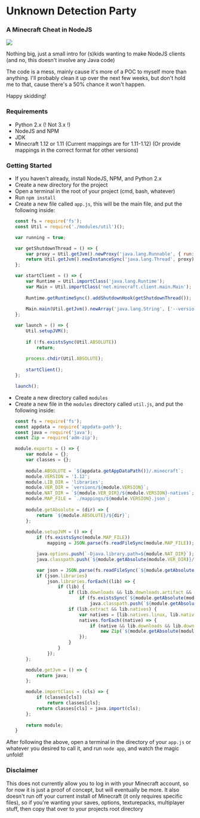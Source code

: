 # Unknown Detection Party
### A Minecraft Cheat in NodeJS

![](https://i.imgur.com/LhpA6Kl.png)

Nothing big, just a small intro for (s)kids wanting to make NodeJS clients (and no, this doesn't involve any Java code)

The code is a mess, mainly cause it's more of a POC to myself more than anything. I'll probably clean it up over the next few weeks, but don't hold me to that, cause there's a 50% chance it won't happen.

Happy skidding!

### Requirements

  - Python 2.x (! Not 3.x !)
  - NodeJS and NPM
  - JDK
  - Minecraft 1.12 or 1.11 (Current mappings are for 1.11-1.12) (Or provide mappings in the correct format for other versions)

### Getting Started

  - If you haven't already, install NodeJS, NPM, and Python 2.x
  - Create a new directory for the project
  - Open a terminal in the root of your project (cmd, bash, whatever)
  - Run `npm install`
  - Create a new file called `app.js`, this will be the main file, and put the following inside:
    ```js
    const fs = require('fs');
    const Util = require('./modules/util')();
    
    var running = true;
    
    var getShutdownThread = () => {
        var proxy = Util.getJvm().newProxy('java.lang.Runnable', { run: () => { running = false; } });
        return Util.getJvm().newInstanceSync('java.lang.Thread', proxy);
    };
    
    var startClient = () => {
        var Runtime = Util.importClass('java.lang.Runtime');
        var Main = Util.importClass('net.minecraft.client.main.Main');
        
        Runtime.getRuntimeSync().addShutdownHook(getShutdownThread());
        
        Main.main(Util.getJvm().newArray('java.lang.String', ['--version', 'udp', '--accessToken', '0', '--assetsDir', 'assets', '--assetIndex', Util.VERSION, '--userProperties', '{}']));
    };
    
    var launch = () => {
        Util.setupJVM();
        
        if (!fs.existsSync(Util.ABSOLUTE))
            return;
        
        process.chdir(Util.ABSOLUTE);
        
        startClient();
    };
    
    launch();
    ```
  - Create a new directory called `modules`
  - Create a new file in the `modules` directory called `util.js`, and put the following inside:
    ```js
    const fs = require('fs');
    const appdata = require('appdata-path');
    const java = require('java');
    const Zip = require('adm-zip');
    
    module.exports = () => {
        var module = {};
        var classes = {};
        
        module.ABSOLUTE = `${appdata.getAppDataPath()}/.minecraft`;
        module.VERSION = '1.12';
        module.LIB_DIR = 'libraries';
        module.VER_DIR = `versions/${module.VERSION}`;
        module.NAT_DIR = `${module.VER_DIR}/${module.VERSION}-natives`;
        module.MAP_FILE = `./mappings/${module.VERSION}.json`;
        
        module.getAbsolute = (dir) => {
            return `${module.ABSOLUTE}/${dir}`;
        };
        
        module.setupJVM = () => {
            if (fs.existsSync(module.MAP_FILE))
                mapping = JSON.parse(fs.readFileSync(module.MAP_FILE));
    
            java.options.push(`-Djava.library.path=${module.NAT_DIR}`);
            java.classpath.push(`${module.getAbsolute(module.VER_DIR)}/${module.VERSION}.jar`);
    
            var json = JSON.parse(fs.readFileSync(`${module.getAbsolute(module.VER_DIR)}/${module.VERSION}.json`))
            if (json.libraries)
                json.libraries.forEach((lib) => {
                    if (lib) {
                        if (lib.downloads && lib.downloads.artifact && lib.downloads.artifact.path)
                            if (fs.existsSync(`${module.getAbsolute(module.LIB_DIR)}/${lib.downloads.artifact.path}`))
                                java.classpath.push(`${module.getAbsolute(module.LIB_DIR)}/${lib.downloads.artifact.path}`);
                        if (lib.extract && lib.natives) {
                            var natives = [lib.natives.linux, lib.natives.osx, lib.natives.windows];
                            natives.forEach((native) => {
                                if (native && lib.downloads && lib.downloads.classifiers && lib.downloads.classifiers[native] && lib.downloads.classifiers[native].path && fs.existsSync(`${module.getAbsolute(module.LIB_DIR)}/${lib.downloads.classifiers[native].path}`))
                                    new Zip(`${module.getAbsolute(module.LIB_DIR)}/${lib.downloads.classifiers[native].path}`).extractAllTo(`${module.getAbsolute(module.NAT_DIR)}`, true);
                            });
                        }
                    }
                });
        };
    
        module.getJvm = () => {
            return java;
        };
    
        module.importClass = (cls) => {
            if (classes[cls])
                return classes[cls];
            return classes[cls] = java.import(cls);
        };
        
        return module;
    }
    ```

After following the above, open a terminal in the directory of your `app.js` or whatever you desired to call it, and run `node app`, and watch the magic unfold!

### Disclaimer

This does not currently allow you to log in with your Minecraft account, so for now it is just a proof of concept, but will eventually be more. It also doesn't run off your current install of Minecraft (it only requires specific files), so if you're wanting your saves, options, texturepacks, multiplayer stuff, then copy that over to your projects root directory
